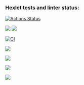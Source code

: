 ### Hexlet tests and linter status:
[![Actions Status](https://github.com/AlexanderPolovykh/frontend-project-lvl2/workflows/hexlet-check/badge.svg)](https://github.com/AlexanderPolovykh/frontend-project-lvl2/actions)

<a href="https://codeclimate.com/github/AlexanderPolovykh/frontend-project-lvl2/maintainability"><img src="https://api.codeclimate.com/v1/badges/c971adff2d112c9ebf31/maintainability" /></a>
<a href="https://codeclimate.com/github/AlexanderPolovykh/frontend-project-lvl2/test_coverage"><img src="https://api.codeclimate.com/v1/badges/c971adff2d112c9ebf31/test_coverage" /></a>

[![CI](https://github.com/AlexanderPolovykh/frontend-project-lvl2/actions/workflows/gendiff.yml/badge.svg)](https://github.com/AlexanderPolovykh/frontend-project-lvl2/actions/workflows/gendiff.yml)

<a href="https://asciinema.org/a/499613" target="_blank"><img src="https://asciinema.org/a/499613.svg" /></a>

<a href="https://asciinema.org/a/IM6AN57BiJsamQF76wQTXIb3T" target="_blank"><img src="https://asciinema.org/a/IM6AN57BiJsamQF76wQTXIb3T.svg" /></a>

<a href="https://asciinema.org/a/wKi4UwLtE3k5dE7f2bMWc467z" target="_blank"><img src="https://asciinema.org/a/wKi4UwLtE3k5dE7f2bMWc467z.svg" /></a>

<a href="https://asciinema.org/a/giBdWrggaeBIKOOsBpkam2Bqr" target="_blank"><img src="https://asciinema.org/a/giBdWrggaeBIKOOsBpkam2Bqr.svg" /></a>
